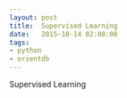 ```yaml
---
layout: post
title:  Supervised Learning
date:   2015-10-14 02:00:00
tags:
- python
- orientdb
---
```


Supervised Learning
